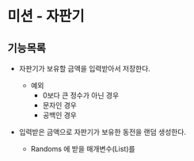 # 미션 - 자판기

## 기능목록

- 자판기가 보유할 금액을 입력받아서 저장한다.
    - 예외
        - 0보다 큰 정수가 아닌 경우
        - 문자인 경우
        - 공백인 경우
    
- 입력받은 금액으로 자판기가 보유한 동전을 랜덤 생성한다.
    - Randoms 에 받을 매개변수(List)를
    